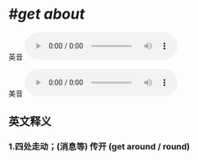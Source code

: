 # ***\#get about*** 
英音
<audio src="./media/get about1_AAC.aac" controls="controls"></audio>

美音
<audio src="./media/get about2_AAC.aac" controls="controls"></audio>



  

英文释义
---
### 1.**四处走动；(消息等) 传开 (get around / round)**  


